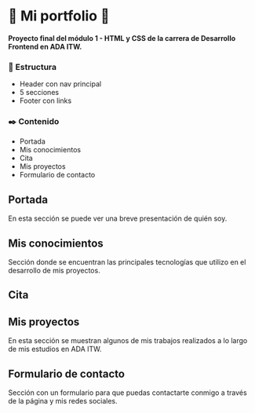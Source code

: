 # :cherry_blossom: Mi portfolio :cherry_blossom:
#### Proyecto final del módulo 1 - HTML y CSS de la carrera de Desarrollo Frontend en ADA ITW.

### :wrench: Estructura
* Header con nav principal
* 5 secciones
* Footer con links

### :black_nib: Contenido
* Portada
* Mis conocimientos
* Cita
* Mis proyectos
* Formulario de contacto

## Portada
En esta sección se puede ver una breve presentación de quién soy.

## Mis conocimientos
Sección donde se encuentran las principales tecnologías que utilizo en el desarrollo de mis proyectos.

## Cita

## Mis proyectos
En esta sección se muestran algunos de mis trabajos realizados a lo largo de mis estudios en ADA ITW.

## Formulario de contacto
Sección con un formulario para que puedas contactarte conmigo a través de la página y mis redes sociales.
